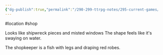```yaml
---
{"dg-publish":true,"permalink":"/290-299-ttrpg-notes/295-current-games/11-weeping-city/wiki/location/adona-s-curiosities/"}
---
```



#location #shop 

Looks like shipwreck pieces and misted windows
The shape feels like it's swaying on water.

The shopkeeper is a fish with legs and draping red robes.